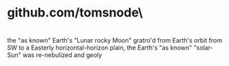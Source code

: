 # github.com/tomsnode\

#
the "as known" Earth's "Lunar rocky Moon" gratro'd from Earth's orbit from SW to a Easterly horizontal-horizon plain,
the Earth's "as known" "solar-Sun" was re-nebulized and geoly

